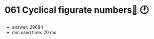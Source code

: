 061 Cyclical figurate numbers[:link:](http://projecteuler.net/problem=61)  :clock1:
========================

- answer: 28684 
- min used time: 20 ms

